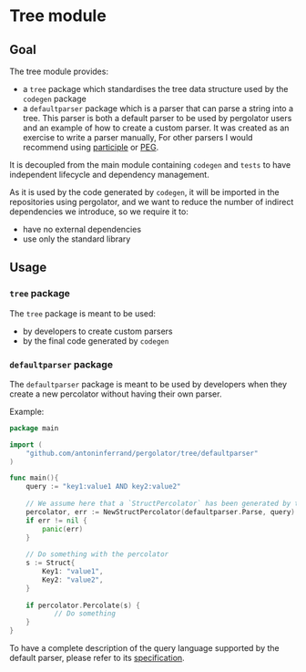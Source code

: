 # Tree module

## Goal

The tree module provides:
- a `tree` package which standardises the tree data structure used by the `codegen` package
- a `defaultparser` package which is a parser that can parse a string into a tree. This parser is both a default parser to be used by pergolator users and an example of how to create a custom parser. It was created as an exercise to write a parser manually, For other parsers I would recommend using [participle](https://github.com/alecthomas/participle) or [PEG](https://pegn.dev/).

It is decoupled from the main module containing `codegen` and `tests` to have independent lifecycle and dependency management.

As it is used by the code generated by `codegen`, it will be imported in the repositories using pergolator, and we want to reduce the number of indirect dependencies we introduce, so we require it to:
- have no external dependencies
- use only the standard library 


## Usage

### `tree` package
The `tree` package is meant to be used:
- by developers to create custom parsers
- by the final code generated by `codegen`

### `defaultparser` package

The `defaultparser` package is meant to be used by developers when they create a new percolator without having their own parser.

Example:

```go
package main

import (
	"github.com/antoninferrand/pergolator/tree/defaultparser"
)

func main(){
	query := "key1:value1 AND key2:value2"
	
	// We assume here that a `StructPercolator` has been generated by the `codegen` package
	percolator, err := NewStructPercolator(defaultparser.Parse, query)
	if err != nil {
		panic(err)
	}
	
	// Do something with the percolator
	s := Struct{
        Key1: "value1",
        Key2: "value2",
    }
	
	if percolator.Percolate(s) { 
           // Do something 
	}
}
```

To have a complete description of the query language supported by the default parser, please refer to its [specification](defaultparser/SPEC.md).
